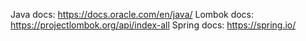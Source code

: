 Java docs:
https://docs.oracle.com/en/java/
Lombok docs:
https://projectlombok.org/api/index-all
Spring docs:
https://spring.io/
